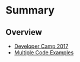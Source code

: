 # Summary

## Overview

* [Developer Camp 2017](README.md)
* [Multiple Code Examples](/how-to-create-code-tabs.md)

